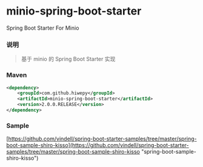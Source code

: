 # minio-spring-boot-starter
Spring Boot Starter For Minio

### 说明


 > 基于 minio  的 Spring Boot Starter 实现

### Maven

``` xml
<dependency>
	<groupId>com.github.hiwepy</groupId>
	<artifactId>minio-spring-boot-starter</artifactId>
	<version>2.0.0.RELEASE</version>
</dependency>
```

### Sample

[https://github.com/vindell/spring-boot-starter-samples/tree/master/spring-boot-sample-shiro-kisso](https://github.com/vindell/spring-boot-starter-samples/tree/master/spring-boot-sample-shiro-kisso "spring-boot-sample-shiro-kisso")


